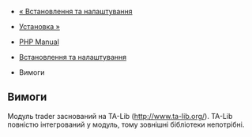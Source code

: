 - [« Встановлення та налаштування](trader.setup.md)
- [Установка »](trader.installation.md)

- [PHP Manual](index.md)
- [Встановлення та налаштування](trader.setup.md)
- Вимоги

## Вимоги

Модуль trader заснований на TA-Lib (http://www.ta-lib.org/). TA-Lib
повністю інтегрований у модуль, тому зовнішні бібліотеки непотрібні.
